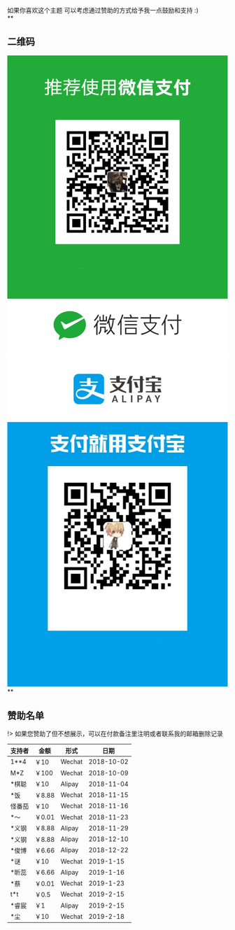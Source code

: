 如果你喜欢这个主题 可以考虑通过赞助的方式给予我一点鼓励和支持 :)  
**
## 二维码
![Wechat](/static/images/wechat.jpg ":size=300")
![Alipay](/static/images/alipay.jpg ":size=300")
**
## 赞助名单 

!> 如果您赞助了但不想展示，可以在付款备注里注明或者联系我的邮箱删除记录 

| 支持者 | 金额 | 形式 | 日期 |
| ------ | ------ | ------ | ------ |
| 1**4 | ￥10 | Wechat | 2018-10-02 |
| M*Z | ￥100 | Wechat |	2018-10-09 |
| *棋聪 | ￥10 | Alipay | 2018-11-04 |
| *饭 | ￥8.88 |	Wechat | 2018-11-15 |
| 怪番茄 | ￥10 | Wechat | 2018-11-16 |
| *～ | ￥0.01 | Wechat | 2018-11-23 |
| *义钢	| ￥8.88 | Alipay | 2018-11-29 |
| *义钢	| ￥8.88 | Alipay | 2018-12-10 |
| *俊博 | ￥6.66 | Alipay | 2018-12-22 |
| *谜 | ￥10 | Wechat | 2019-1-15 |
| *昕蕊 | ￥6.66 | Alipay | 2019-1-16 |
| *蔡 | ￥0.01 | Wechat | 2019-1-23 |
| t*t | ￥0.5 | Wechat | 2019-2-15 |
| *睿宸 | ￥1 | Alipay | 2019-2-15 |
| *尘 | ￥10 | Wechat | 2019-2-18 |